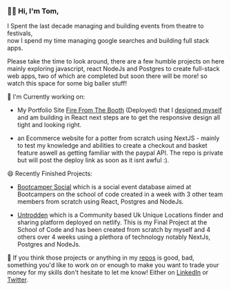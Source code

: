 ###  👋😄 Hi, I'm Tom,


I Spent the last decade managing and building events from theatre to festivals,<br/> 
now I spend my time managing google searches and building full stack apps.<br/>

Please take the time to look around, there are a few humble projects on here mainly exploring javascript, react NodeJs and Postgres to create full-stack web apps, two of which are completed but soon there will be more! so watch this space for some big baller stuff!

🤔 I'm Currently working on: 

- My Portfolio Site [Fire From The Booth](https://firefromthebooth.netlify.app/) (Deployed) that I [designed myself](https://www.figma.com/file/zIBuCztelBzlQ9rHRsEil9/fire-from-the-booth) and am building in React next steps are to get the responsive design all tight and looking right.

- an Ecommerce website for a potter from scratch using NextJS - mainly to test my knowledge and abilities to create a checkout and basket feature aswell as getting familiar with the paypal API. The repo is private but will post the deploy link as soon as it isnt awful :).

😄 Recently Finished Projects:

- [Bootcamper Social](https://front-end-bootcamper-social.netlify.app/) which is a social event database aimed at Bootcampers on the school of code created in a week with 3 other team members from scratch using React, Postgres and NodeJs.

- [Untrodden](https://untroddenapp.netlify.app/) which is a Community based Uk Unique Locations finder and sharing platform deployed on netlify. This is my Final Project at the School of Code and has been created from scratch by myself and 4 others over 4 weeks using a plethora of technology notably NextJs, Postgres and NodeJs.


💬 If you think those projects or anything in my [repos](https://github.com/Plume93?tab=repositories) is good, bad, something you'd like to work on or enough to make you want to trade your money for my skills don't hesitate to let me know! Either on [LinkedIn](https://www.linkedin.com/in/tom-booth-239715239/) or [Twitter](https://twitter.com/TomBooth453). <br/><br/>


<!--
**Plume93/Plume93** is a ✨ _special_ ✨ repository because its `README.md` (this file) appears on your GitHub profile.

Here are some ideas to get you started:

- 🔭 I’m currently working on ...
- 🌱 I’m currently learning ...
- 👯 I’m looking to collaborate on ...
- 🤔 I’m looking for help with ...
- 💬 Ask me about ...
- 📫 How to reach me: ...
- 😄 Pronouns: ...
- ⚡ Fun fact: ...
-->
